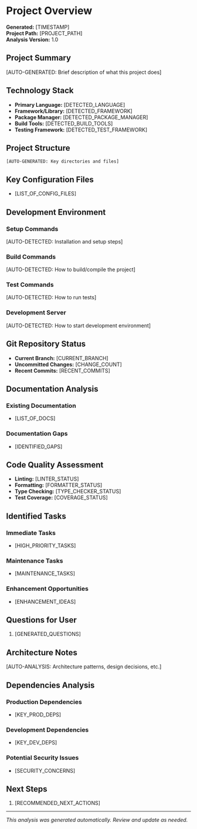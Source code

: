 # Project Overview

**Generated:** [TIMESTAMP]  
**Project Path:** [PROJECT_PATH]  
**Analysis Version:** 1.0  

## Project Summary
[AUTO-GENERATED: Brief description of what this project does]

## Technology Stack
- **Primary Language:** [DETECTED_LANGUAGE]
- **Framework/Library:** [DETECTED_FRAMEWORK]
- **Package Manager:** [DETECTED_PACKAGE_MANAGER]
- **Build Tools:** [DETECTED_BUILD_TOOLS]
- **Testing Framework:** [DETECTED_TEST_FRAMEWORK]

## Project Structure
```
[AUTO-GENERATED: Key directories and files]
```

## Key Configuration Files
- [LIST_OF_CONFIG_FILES]

## Development Environment
### Setup Commands
[AUTO-DETECTED: Installation and setup steps]

### Build Commands
[AUTO-DETECTED: How to build/compile the project]

### Test Commands
[AUTO-DETECTED: How to run tests]

### Development Server
[AUTO-DETECTED: How to start development environment]

## Git Repository Status
- **Current Branch:** [CURRENT_BRANCH]
- **Uncommitted Changes:** [CHANGE_COUNT]
- **Recent Commits:** [RECENT_COMMITS]

## Documentation Analysis
### Existing Documentation
- [LIST_OF_DOCS]

### Documentation Gaps
- [IDENTIFIED_GAPS]

## Code Quality Assessment
- **Linting:** [LINTER_STATUS]
- **Formatting:** [FORMATTER_STATUS]
- **Type Checking:** [TYPE_CHECKER_STATUS]
- **Test Coverage:** [COVERAGE_STATUS]

## Identified Tasks
### Immediate Tasks
- [HIGH_PRIORITY_TASKS]

### Maintenance Tasks
- [MAINTENANCE_TASKS]

### Enhancement Opportunities
- [ENHANCEMENT_IDEAS]

## Questions for User
1. [GENERATED_QUESTIONS]

## Architecture Notes
[AUTO-ANALYSIS: Architecture patterns, design decisions, etc.]

## Dependencies Analysis
### Production Dependencies
- [KEY_PROD_DEPS]

### Development Dependencies
- [KEY_DEV_DEPS]

### Potential Security Issues
- [SECURITY_CONCERNS]

## Next Steps
1. [RECOMMENDED_NEXT_ACTIONS]

---
*This analysis was generated automatically. Review and update as needed.*